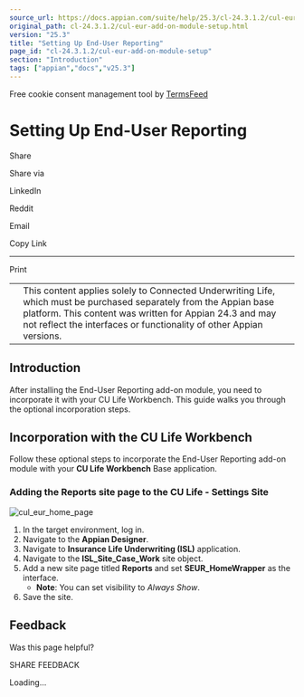 ```yaml
---
source_url: https://docs.appian.com/suite/help/25.3/cl-24.3.1.2/cul-eur-add-on-module-setup.html
original_path: cl-24.3.1.2/cul-eur-add-on-module-setup.html
version: "25.3"
title: "Setting Up End-User Reporting"
page_id: "cl-24.3.1.2/cul-eur-add-on-module-setup"
section: "Introduction"
tags: ["appian","docs","v25.3"]
---
```



Free cookie consent management tool by [TermsFeed](https://www.termsfeed.com/)

# Setting Up End-User Reporting

Share

Share via

LinkedIn

Reddit

Email

Copy Link

* * *

Print

<table><tbody><tr><td><i class="fa fa-check-square-o" aria-hidden="true"></i></td><td>This content applies solely to Connected Underwriting Life, which must be purchased separately from the Appian base platform. This content was written for Appian 24.3 and may not reflect the interfaces or functionality of other Appian versions.</td></tr></tbody></table>

## Introduction

After installing the End-User Reporting add-on module, you need to incorporate it with your CU Life Workbench. This guide walks you through the optional incorporation steps.

## Incorporation with the CU Life Workbench

Follow these optional steps to incorporate the End-User Reporting add-on module with your **CU Life Workbench** Base application.

### Adding the Reports site page to the CU Life - Settings Site

![cul_eur_home_page](images/cul_eur_home_page.png)

1.  In the target environment, log in.
2.  Navigate to the **Appian Designer**.
3.  Navigate to **Insurance Life Underwriting (ISL)** application.
4.  Navigate to the **ISL\_Site\_Case\_Work** site object.
5.  Add a new site page titled **Reports** and set **SEUR\_HomeWrapper** as the interface.
    -   **Note**: You can set visibility to _Always Show_.
6.  Save the site.

## Feedback

Was this page helpful?

SHARE FEEDBACK

Loading...